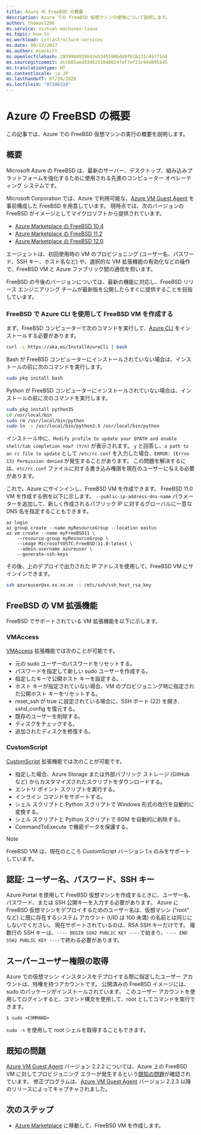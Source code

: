 ```yaml
---
title: Azure の FreeBSD の概要
description: Azure での FreeBSD 仮想マシンの使用について説明します。
author: thomas1206
ms.service: virtual-machines-linux
ms.topic: how-to
ms.workload: infrastructure-services
ms.date: 09/13/2017
ms.author: mimckitt
ms.openlocfilehash: 2959904029643e5345590bd49f81b231c49771d4
ms.sourcegitcommit: dccb85aed33d9251048024faf7ef23c94d695145
ms.translationtype: HT
ms.contentlocale: ja-JP
ms.lasthandoff: 07/28/2020
ms.locfileid: "87286310"
---
```

# <a name="introduction-to-freebsd-on-azure"></a>Azure の FreeBSD の概要
この記事では、Azure での FreeBSD 仮想マシンの実行の概要を説明します。

## <a name="overview"></a>概要
Microsoft Azure の FreeBSD は、最新のサーバー、デスクトップ、組み込みプラットフォームを強化するために使用される先進のコンピューター オペレーティング システムです。

Microsoft Corporation では、Azure で利用可能な、[Azure VM Guest Agent](https://github.com/Azure/WALinuxAgent/) を事前構成した FreeBSD を用意しています。 現時点では、次のバージョンの FreeBSD がイメージとしてマイクロソフトから提供されています。

- [Azure Marketplace の FreeBSD 10.4](https://azuremarketplace.microsoft.com/marketplace/apps/Microsoft.FreeBSD104)
- [Azure Marketplace の FreeBSD 11.2](https://azuremarketplace.microsoft.com/marketplace/apps/Microsoft.FreeBSD112)
- [Azure Marketplace の FreeBSD 12.0](https://azuremarketplace.microsoft.com/marketplace/apps/Microsoft.FreeBSD120)

エージェントは、初回使用時の VM のプロビジョニング (ユーザー名、パスワード、SSH キー、ホスト名など) や、選択的な VM 拡張機能の有効化などの操作で、FreeBSD VM と Azure ファブリック間の通信を担います。

FreeBSD の今後のバージョンについては、最新の機能に対応し、FreeBSD リリース エンジニアリング チームが最新版を公開したらすぐに提供することを目指しています。

### <a name="create-a-freebsd-vm-through-azure-cli-on-freebsd"></a>FreeBSD で Azure CLI を使用して FreeBSD VM を作成する
まず、FreeBSD コンピューターで次のコマンドを実行して、[Azure CLI](/cli/azure/get-started-with-azure-cli) をインストールする必要があります。

```bash 
curl -L https://aka.ms/InstallAzureCli | bash
```

Bash が FreeBSD コンピューターにインストールされていない場合は、インストールの前に次のコマンドを実行します。 

```bash
sudo pkg install bash
```

Python が FreeBSD コンピューターにインストールされていない場合は、インストールの前に次のコマンドを実行します。 

```bash
sudo pkg install python35
cd /usr/local/bin 
sudo rm /usr/local/bin/python 
sudo ln -s /usr/local/bin/python3.5 /usr/local/bin/python
```

インストール中に、`Modify profile to update your $PATH and enable shell/tab completion now? (Y/n)` が表示されます。 `y` と回答し、`a path to an rc file to update` として `/etc/rc.conf` を入力した場合、`ERROR: [Errno 13] Permission denied` が発生することがあります。 この問題を解決するには、`etc/rc.conf` ファイルに対する書き込み権限を現在のユーザーに与える必要があります。

これで、Azure にサインインし、FreeBSD VM を作成できます。 FreeBSD 11.0 VM を作成する例を以下に示します。 `--public-ip-address-dns-name` パラメーターを追加して、新しく作成されるパブリック IP に対するグローバルに一意な DNS 名を指定することもできます。 

```azurecli
az login 
az group create --name myResourceGroup --location eastus
az vm create --name myFreeBSD11 \
    --resource-group myResourceGroup \
    --image MicrosoftOSTC:FreeBSD:11.0:latest \
    --admin-username azureuser \
    --generate-ssh-keys
```

その後、上のデプロイで出力された IP アドレスを使用して、FreeBSD VM にサインインできます。 

```bash
ssh azureuser@xx.xx.xx.xx -i /etc/ssh/ssh_host_rsa_key
```   

## <a name="vm-extensions-for-freebsd"></a>FreeBSD の VM 拡張機能
FreeBSD でサポートされている VM 拡張機能を以下に示します。

### <a name="vmaccess"></a>VMAccess
[VMAccess](https://github.com/Azure/azure-linux-extensions/tree/master/VMAccess) 拡張機能では次のことが可能です。

* 元の sudo ユーザーのパスワードをリセットする。
* パスワードを指定して新しい sudo ユーザーを作成する。
* 指定したキーで公開ホスト キーを設定する。
* ホスト キーが指定されていない場合、VM のプロビジョニング時に指定された公開ホスト キーをリセットする。
* reset_ssh が true に設定されている場合に、SSH ポート (22) を開き、sshd_config を復元する。
* 既存のユーザーを削除する。
* ディスクをチェックする。
* 追加されたディスクを修復する。

### <a name="customscript"></a>CustomScript
[CustomScript](https://github.com/Azure/azure-linux-extensions/tree/master/CustomScript) 拡張機能では次のことが可能です。

* 指定した場合、Azure Storage または外部パブリック ストレージ (GitHub など) からカスタマイズされたスクリプトをダウンロードする。
* エントリ ポイント スクリプトを実行する。
* インライン コマンドをサポートする。
* シェル スクリプトと Python スクリプトで Windows 形式の改行を自動的に変換する。
* シェル スクリプトと Python スクリプトで BOM を自動的に削除する。
* CommandToExecute で機密データを保護する。

> [!NOTE]
> FreeBSD VM は、現在のところ CustomScript バージョン 1.x のみをサポートしています。  

## <a name="authentication-user-names-passwords-and-ssh-keys"></a>認証: ユーザー名、パスワード、SSH キー
Azure Portal を使用して FreeBSD 仮想マシンを作成するときに、ユーザー名、パスワード、または SSH 公開キーを入力する必要があります。
Azure に FreeBSD 仮想マシンをデプロイするためのユーザー名は、仮想マシン ("root" など) に既に存在するシステム アカウント (UID は 100 未満) の名前とは同じにしないでください。
現在サポートされているのは、RSA SSH キーだけです。 複数行の SSH キーは、`---- BEGIN SSH2 PUBLIC KEY ----`で始まり、`---- END SSH2 PUBLIC KEY ----`で終わる必要があります。

## <a name="obtaining-superuser-privileges"></a>スーパーユーザー権限の取得
Azure での仮想マシン インスタンスをデプロイする際に指定したユーザー アカウントは、特権を持つアカウントです。 公開済みの FreeBSD イメージには、sudo のパッケージがインストールされています。
このユーザー アカウントを使用してログインすると、コマンド構文を使用して、root としてコマンドを実行できます。

```
$ sudo <COMMAND>
```

`sudo -s` を使用して root シェルを取得することもできます。

## <a name="known-issues"></a>既知の問題
[Azure VM Guest Agent](https://github.com/Azure/WALinuxAgent/) バージョン 2.2.2 については、Azure 上の FreeBSD VM に対してプロビジョニング エラーが発生するという[既知の問題](https://github.com/Azure/WALinuxAgent/pull/517)が確認されています。 修正プログラムは、[Azure VM Guest Agent](https://github.com/Azure/WALinuxAgent/) バージョン 2.2.3 以降のリリースによってキャプチャされました。 

## <a name="next-steps"></a>次のステップ
* [Azure Marketplace](https://azuremarketplace.microsoft.com/marketplace/apps/Microsoft.FreeBSD112) に移動して、FreeBSD VM を作成します。
